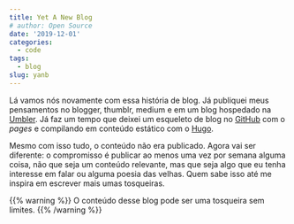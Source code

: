```yaml
---
title: Yet A New Blog
# author: Open Source
date: '2019-12-01'
categories:
  - code
tags:
  - blog
slug: yanb
---
```


Lá vamos nós novamente com essa história de blog. Já publiquei meus pensamentos no blogger, thumblr, medium e em um blog hospedado na [Umbler](https://www.umbler.com). Já faz um tempo que deixei um esqueleto de blog no [GitHub](https://github.com) com o _pages_ e compilando em conteúdo estático com o [Hugo](https://gohugo.io/).

Mesmo com isso tudo, o conteúdo não era publicado. Agora vai ser diferente: o compromisso é publicar ao menos uma vez por semana alguma coisa, não que seja um conteúdo relevante, mas que seja algo que eu tenha interesse em falar ou alguma poesia das velhas. Quem sabe isso até me inspira em escrever mais umas tosqueiras.

{{% warning %}}
O conteúdo desse blog pode ser uma tosqueira sem limites.
{{% /warning %}}